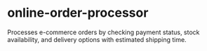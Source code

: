 # online-order-processor
Processes e-commerce orders by checking payment status, stock availability, and delivery options with estimated shipping time.
